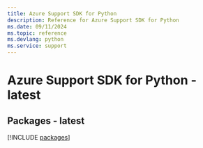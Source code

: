 ```yaml
---
title: Azure Support SDK for Python
description: Reference for Azure Support SDK for Python
ms.date: 09/11/2024
ms.topic: reference
ms.devlang: python
ms.service: support
---
```

# Azure Support SDK for Python - latest
## Packages - latest
[!INCLUDE [packages](support-index.md)]